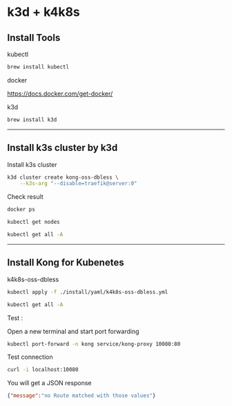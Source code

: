 # k3d + k4k8s

## Install Tools

kubectl

```bash
brew install kubectl
```

docker

<https://docs.docker.com/get-docker/>

k3d

```bash
brew install k3d
```

---

## Install k3s cluster by k3d

Install k3s cluster

```bash
k3d cluster create kong-oss-dbless \
    --k3s-arg "--disable=traefik@server:0"
```

Check result

```bash
docker ps

kubectl get nodes

kubectl get all -A
```

---

## Install Kong for Kubenetes

k4k8s-oss-dbless

```bash
kubectl apply -f ./install/yaml/k4k8s-oss-dbless.yml

kubectl get all -A
```

Test :

Open a new terminal and start port forwarding

```bash
kubectl port-forward -n kong service/kong-proxy 10080:80
```

Test connection

```bash
curl -i localhost:10080
```

You will get a JSON response

```json
{"message":"no Route matched with those values"}
```

